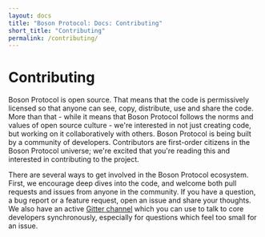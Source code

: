 ```yaml
---
layout: docs
title: "Boson Protocol: Docs: Contributing"
short_title: "Contributing"
permalink: /contributing/
---
```


# Contributing

Boson Protocol is open source. That means that the code is permissively licensed
so that anyone can see, copy, distribute, use and share the code. More than
that - while it means that Boson Protocol follows the norms and values of open
source culture - we're interested in not just creating code, but working on it
collaboratively with others. Boson Protocol is being built by a community of
developers. Contributors are first-order citizens in the Boson Protocol
universe; we're excited that you're reading this and interested in contributing
to the project.

There are several ways to get involved in the Boson Protocol ecosystem. First,
we encourage deep dives into the code, and welcome both pull requests and issues
from anyone in the community. If you have a question, a bug report or a feature
request, open an issue and share your thoughts. We also have an active
[Gitter channel](https://gitter.im/BosonProtocol) which you can use to talk to
core developers synchronously, especially for questions which feel too small for
an issue.
